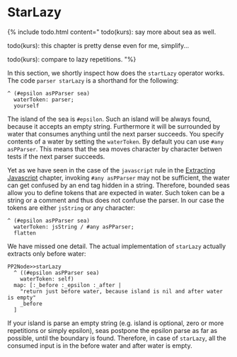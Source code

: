 # StarLazy 


{% include todo.html content="
todo(kurs): say more about sea as well.

todo(kurs): this chapter is pretty dense even for me, simplify...

todo(kurs): compare to lazy repetitions.
"%}

In this section, we shortly inspect how does the ```startLazy``` operator works. 
The code  ```parser starLazy``` is a shorthand for the following:

```smalltalk
^ (#epsilon asPParser sea)
  waterToken: parser;
  yourself
```

The island of the sea is ```#epsilon```. 
Such an island will be always found, because it accepts an empty string. 
Furthermore it will be surrounded by water that consumes anything until the next parser succeeds. 
You specify contents of a water by setting the ```waterToken```. 
By default you can use ```#any asPParser```. 
This means that the sea moves character by character betwen tests if the next parser succeeds. 

Yet as we have seen in the case of the ```javascript``` rule in the [Extracting Javascript](scripting.md) chapter, invoking ```#any asPParser``` may not be sufficient, the water can get confused by an end tag hidden in a string. 
Therefore, bounded seas allow you to define tokens that are expected in water. 
Such token can be a string or a comment and thus does not confuse the parser. 
In our case the tokens are either ```jsString``` or any character:

```smalltalk
^ (#epsilon asPParser sea)
  waterToken: jsString / #any asPParser;
  flatten
```

We have missed one detail.
The actual implementation of ```starLazy``` actually extracts only before water:

<!--
t sourceFor: #starLazy in: PP2Node.
-->
```smalltalk
PP2Node>>starLazy
  ^ ((#epsilon asPParser sea)
    waterToken: self)
  map: [:_before :_epsilon :_after | 
    "return just before water, because island is nil and after water is empty"
    _before
  ] 
```

If your island is parse an empty string (e.g. island is optional, zero or more repetitions or simply epsilon), seas postpone the epsilon parse as far as possible, until the boundary is found.
Therefore, in case of ```starLazy```, all the consumed input is in the before water and after water is empty.
